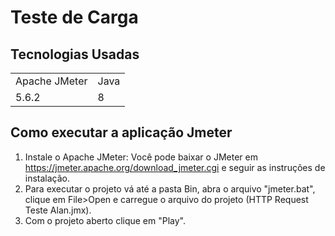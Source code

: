 <h1> Teste de Carga </h1>

## Tecnologias Usadas

<table> 
  <tr> 
    <td> Apache JMeter </td>
    <td> Java </td>
  </tr>
  <tr> 
    <td> 5.6.2 </td>
    <td> 8 </td>
  </tr>
</table>

## Como executar a aplicação Jmeter
1. Instale o Apache JMeter: Você pode baixar o JMeter em https://jmeter.apache.org/download_jmeter.cgi e seguir as instruções de instalação.
2. Para executar o projeto vá até a pasta Bin, abra o arquivo "jmeter.bat", clique em File>Open e carregue o arquivo do projeto (HTTP Request Teste Alan.jmx).
3. Com o projeto aberto clique em "Play".
